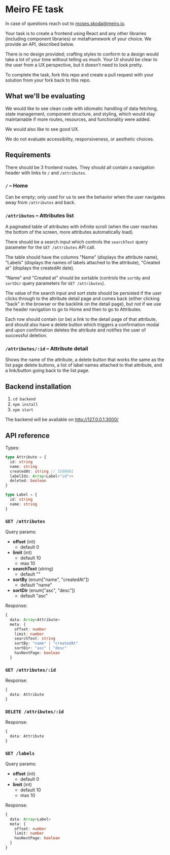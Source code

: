 # Meiro FE task

In case of questions reach out to moses.skoda@meiro.io.

Your task is to create a frontend using React and any other libraries (including component libraries) or metaframework of your choice. We provide an API, described below.

There is no design provided; crafting styles to conform to a design would take a lot of your time without telling us much. Your UI should be clear to the user from a UX perspective, but it doesn't need to look pretty.

To complete the task, fork this repo and create a pull request with your solution from your fork back to this repo.

## What we'll be evaluating

We would like to see clean code with idiomatic handling of data fetching, state management, component structure, and styling, which would stay maintainable if more routes, resources, and functionality were added.

We would also like to see good UX.

We do not evaluate accessibility, responsiveness, or aesthetic choices.

## Requirements

There should be 3 frontend routes. They should all contain a navigation header with links to `/` and `/attributes`.

### `/` – Home

Can be empty; only used for us to see the behavior when the user navigates away from `/attributes` and back.

### `/attributes` – Attributes list

A paginated table of attributes with infinite scroll (when the user reaches the bottom of the screen, more attributes automatically load).

There should be a search input which controls the `searchText` query parameter for the `GET /attributes` API call.

The table should have the columns "Name" (displays the attribute name), "Labels" (displays the names of labels attached to the attribute), "Created at" (displays the createdAt date).

"Name" and "Created at" should be sortable (controls the `sortBy` and `sortDir` query parameters for `GET /attributes`).

The value of the search input and sort state should be persisted if the user clicks through to the attribute detail page and comes back (either clicking "back" in the browser or the backlink on the detail page), but _not_ if we use the header navigation to go to Home and then to go to Attributes.

Each row should contain (or be) a link to the detail page of that attribute, and should also have a delete button which triggers a confirmation modal and upon confirmation deletes the attribute and notifies the user of successful deletion.

### `/attributes/:id` – Attribute detail

Shows the name of the attribute, a delete button that works the same as the list page delete buttons, a list of label names attached to that attribute, and a link/button going back to the list page.

## Backend installation

1. `cd backend`
2. `npm install`
3. `npm start`

The backend will be available on http://127.0.0.1:3000/

## API reference

Types:

```ts
type Attribute = {
  id: string
  name: string
  createdAt: string // ISO8601
  labelIds: Array<Label<"id">>
  deleted: boolean
}

type Label = {
  id: string
  name: string
}
```

### `GET /attributes`

Query params:

- **offset** (int)
  - default 0
- **limit** (int)
  - default 10
  - max 10
- **searchText** (string)
  - default ""
- **sortBy** (enum["name", "createdAt"])
  - default "name"
- **sortDir** (enum["asc", "desc"])
  - default "asc"

Response:

```ts
{
  data: Array<Attribute>
  meta: {
    offset: number
    limit: number
    searchText: string
    sortBy: "name" | "createdAt"
    sortDir: "asc" | "desc"
    hasNextPage: boolean
  }
```

### `GET /attributes/:id`

Response:

```ts
{
  data: Attribute
}
```

### `DELETE /attributes/:id`

Response:

```ts
{
  data: Attribute
}
```

### `GET /labels`

Query params:

- **offset** (int)
  - default 0
- **limit** (int)
  - default 10
  - max 10

Response:

```ts
{
  data: Array<Label>
  meta: {
    offset: number
    limit: number
    hasNextPage: boolean
  }
}
```
